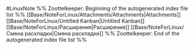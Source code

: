 ```folderv
```
#LinuxNote 
%% Zoottelkeeper: Beginning of the autogenerated index file list  %%
 [[Base/NoteForLinux/Attachments/Attachments|Attachments]]
 [[Base/NoteForLinux/Untitled Kanban|Untitled Kanban]]
 [[Base/NoteForLinux/Расширения|Расширения]]
 [[Base/NoteForLinux/Смена раскладки|Смена раскладки]]
%% Zoottelkeeper: End of the autogenerated index file list  %%
```

```
